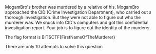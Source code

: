 MogamBro's brother was murdered by a relative of his. MogamBro approached the CID (Crime Investigation Department), who carried out a thorough investigation. But they were not able to figure out who the murderer was. We snuck into CID's computers and got this confidential investigation report. Your job is to figure out the identity of the murderer.

The flag format is BITSCTF{FirstNameOfTheMurderer}

There are only 10 attempts to solve this question
